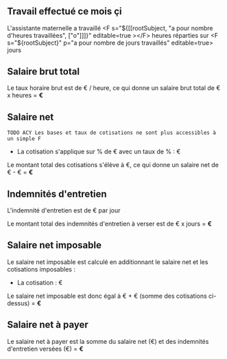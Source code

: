 # <F s="${rootSubject}" p="a pour nom" />

## Travail effectué ce mois çi

L'assistante maternelle a travaillé <F s="${[[rootSubject, "a pour nombre d'heures travaillées", ["o"]]]}" editable=true ></F> heures
réparties sur <F s="${rootSubject}" p="a pour nombre de jours travaillés" editable=true></F> jours

## Salaire brut total

Le taux horaire brut est de <F s="${rootSubject}" p="a pour taux horaire brut" editable=true></F>€ / heure, ce qui donne un salaire brut total de <F s="${rootSubject}" p="a pour taux horaire brut"></F>€ x <F s="${rootSubject}" p="a pour nombre d'heures travaillées"></F> heures = **<F s="${rootSubject}" p="a pour salaire brut (formatté)"></F>€**

## Salaire net

```
TODO ACY Les bases et taux de cotisations ne sont plus accessibles à un simple F
```

<MF s="une paie" p="est sujette à"  >

- La cotisation **<F s="${o}" p="a pour nom"></F>** s'applique sur <F s="${o}" p="a pour base"></F>% de <F s="${rootSubject}" p="a pour salaire brut (formatté)"></F>€ avec un taux de <F s="${o}" p="a pour taux"></F>% : <F s="${rootSubject}" p="${o} (formatté)"></F>€

</MF>

Le montant total des cotisations s'élève à <F s="${rootSubject}" p="est sujette à un total de cotisation de (formatté)"></F>€, ce qui donne un salaire net de <F s="${rootSubject}" p="a pour salaire brut"></F>€ - <F s="${rootSubject}" p="est sujette à un total de cotisation de (formatté)"></F>€ = **<F s="${rootSubject}" p="a pour salaire net (formatté)"></F>€**

## Indemnités d'entretien

L'indemnité d'entretien est de <F s="${rootSubject}" p="a pour indemnité journalière d'entretien" editable=true ></F>€ par jour

Le montant total des indemnités d'entretien à verser est de <F s="${rootSubject}" p="a pour indemnité journalière d'entretien"></F>€ x <F s="${rootSubject}" p="a pour nombre de jours travaillés"></F> jours = **<F s="${rootSubject}" p="a pour montant total d'indemnité d'entretien (formatté)"></F>€**

## Salaire net imposable

Le salaire net imposable est calculé en additionnant le salaire net et les cotisations imposables :

<MF s="une paie" p="est imposable sur" >

- La cotisation **<F s="${o}" p="a pour nom"></F>** : <F s="${rootSubject}" p="${o} (formatté)"></F>€

</MF>

Le salaire net imposable est donc égal à <F s="${rootSubject}" p="a pour salaire net (formatté)"></F>€ + <F s="${rootSubject}" p="a pour montant total des cotisations imposables (formatté)"></F>€ (somme des cotisations ci-dessus) = **<F s="${rootSubject}" p="a pour salaire net imposable (formatté)"></F>€**

## Salaire net à payer

Le salaire net à payer est la somme du salaire net (<F s="${rootSubject}" p="a pour salaire net (formatté)"></F>€) et des indemnités d'entretien versées (<F s="${rootSubject}" p="a pour montant total d'indemnité d'entretien (formatté)"></F>€) = **<F s="${rootSubject}" p="a pour salaire net à payer (formatté)"></F>€**




